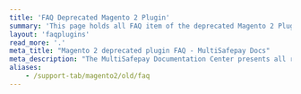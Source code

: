 ```yaml
---
title: 'FAQ Deprecated Magento 2 Plugin'
summary: 'This page holds all FAQ item of the deprecated Magento 2 Plugin.'
layout: 'faqplugins'
read_more: '.'
meta_title: "Magento 2 deprecated plugin FAQ - MultiSafepay Docs"
meta_description: "The MultiSafepay Documentation Center presents all relevant information about our Plugins and API. You can also find support pages for Payment Methods, Tools and General Questions as well as the contact details of our Support and Integration Teams."
aliases:
    - /support-tab/magento2/old/faq
---
```

 